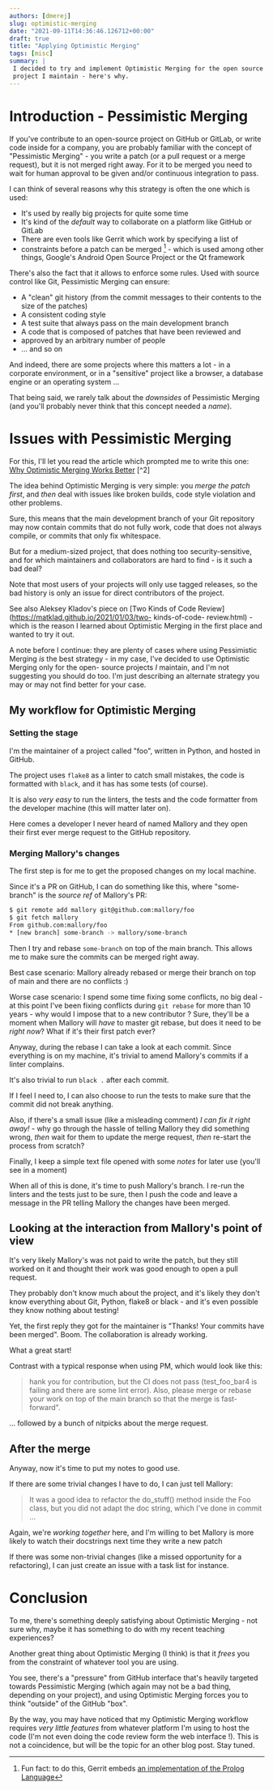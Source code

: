 ```yaml
---
authors: [dmerej]
slug: optimistic-merging
date: "2021-09-11T14:36:46.126712+00:00"
draft: true
title: "Applying Optimistic Merging"
tags: [misc]
summary: |
 I decided to try and implement Optimistic Merging for the open source
 project I maintain - here's why.
---
```


# Introduction - Pessimistic Merging

If you've contribute to an open-source project on GitHub or GitLab, or
write code inside for a company, you are probably familiar with the
concept of "Pessimistic Merging" - you write a patch (or a pull request
or a merge request), but it is not merged right away. For it to be
merged you need to wait for human approval to be given and/or continuous
integration to pass.

I can think of several reasons why this strategy is often the one which is used:

* It's used by really big projects for quite some time
* It's kind of the *default* way to collaborate on a platform like GitHub or GitLab
* There are even tools like Gerrit which work by specifying a list of
* constraints before a patch can be merged [^1] - which is used among other
  things, Google's Android Open Source Project or the Qt framework

There's also the fact that it allows to enforce some rules. Used with source control like Git,
Pessimistic Merging can ensure:

* A "clean" git history (from the commit messages to their contents to the size of the patches)
* A consistent coding style
* A test suite that always pass on the main development branch
* A code that is composed of patches that have been reviewed and
* approved by an arbitrary number of people
* ... and so on

And indeed, there are some projects where this matters a lot - in a corporate environment, or in
a "sensitive" project like a browser, a database engine or an operating system ...

That being said, we rarely talk about the *downsides* of Pessimistic
Merging (and you'll probably never think that this concept needed a *name*).

# Issues with Pessimistic Merging

For this, I'll let you read the article which prompted me to write this
one: [Why Optimistic Merging Works Better](http://hintjens.com/blog:106) [^2]

The idea behind Optimistic Merging is very simple: you *merge the patch first*, and
*then* deal with issues like broken builds, code style violation and other problems.

Sure, this means that the main development branch of your Git repository may now contain
commits that do not fully work, code that does not always compile, or commits that only
fix whitespace.

But for a medium-sized project, that does nothing too security-sensitive, and for which
maintainers and collaborators are hard to find - is it such a bad deal?

Note that most users of your projects will only use tagged releases, so
the bad history is only an issue for direct contributors of the project.

See also Aleksey Kladov's piece on [Two Kinds of Code
Review](https://matklad.github.io/2021/01/03/two- kinds-of-code-
review.html) - which is the reason I learned about Optimistic Merging in
the first place and wanted to try it out.

A note before I continue: they are plenty of cases where using
Pessimistic Merging *is* the best strategy - in my case, I've decided to
use Optimistic Merging only for the open- source projects *I* maintain,
and I'm not suggesting you should do too. I'm just describing an
alternate strategy you may or may not find better for your case.

## My workflow for Optimistic Merging

### Setting the stage

I'm the maintainer of a project called "foo", written in Python, and
hosted in GitHub.

The project uses `flake8` as a linter to catch small mistakes, the code
is formatted with `black`, and it has has some tests (of course).

It is also *very easy* to run the linters, the tests and the code
formatter from the developer machine (this will matter later on).

Here comes a developer I never heard of named Mallory and they open
their first ever merge request to the GitHub repository.

### Merging Mallory's changes

The first step is for me to get the proposed changes on my local machine.

Since it's a PR on GitHub, I can do something like this, where "some-branch"
is the *source ref* of Mallory's PR:

```bash
$ git remote add mallory git@github.com:mallory/foo
$ git fetch mallory
From github.com:mallory/foo
* [new branch] some-branch -> mallory/some-branch
```

Then I try and rebase `some-branch` on top of the main branch. This
allows me to make sure the commits can be merged right away.

Best case scenario: Mallory already rebased or merge their branch on top of main
and there are no conflicts :)

Worse case scenario: I spend some time fixing some conflicts, no big
deal - at this point I've been fixing conflicts during `git rebase` for
more than 10 years - why would I impose that to a new contributor ?
Sure, they'll be a moment when Mallory will *have* to master git rebase,
but does it need to be *right now*? What if it's their first patch ever?

Anyway, during the rebase I can take a look at each commit. Since everything
is on my machine, it's trivial to amend Mallory's commits if a linter complains.

It's also trivial to run `black .` after each commit.

If I feel I need to, I can also choose to run the tests to make sure that the
commit did not break anything.

Also, if there's a small issue (like a misleading comment) *I can fix
it right away!* - why go through the hassle of telling Mallory they did
something wrong, *then* wait for them to update the merge request,
*then* re-start the process from scratch?

Finally, I keep a simple text file opened with some *notes* for later
use (you'll see in a moment)

When all of this is done, it's time to push Mallory's branch. I re-run
the linters and the tests just to be sure, then I push the code and
leave a message in the PR telling Mallory the changes have been merged.

## Looking at the interaction from Mallory's point of view

It's very likely Mallory's was not paid to write the patch, but they still
worked on it and thought their work was good enough to open a pull request.

They probably don't know much about the project, and it's likely they
don't know everything about Git, Python, flake8 or black - and it's even
possible they know nothing about testing!

Yet, the first reply they got for the maintainer is "Thanks! Your
commits have been merged". Boom. The collaboration is already working.

What a great start!

Contrast with a typical response when using PM,  which would look like this:

> hank you for contribution, but the CI does not pass (test_foo_bar4 is
> failing and there are some lint error). Also, please merge or rebase
> your work on top of the main branch so that the merge is fast-forward".

... followed by a bunch of nitpicks about the merge request.


## After the merge

Anyway, now it's time to put my notes to good use.

If there are some trivial changes I have to do, I can just tell Mallory:

> It was a good idea to refactor the do_stuff() method inside the Foo class,
> but you did not adapt the doc string, which I've done in commit ...

Again, we're *working together* here, and I'm willing to bet Mallory is
more likely to watch their docstrings next time they write a new patch

If there was some non-trivial changes (like a missed opportunity for a
refactoring), I can just create an issue with a task list for instance.

# Conclusion

To me, there's something deeply satisfying about Optimistic Merging -
not sure why, maybe it has something to do with my recent teaching
experiences?

Another great thing about Optimistic Merging (I think) is that it
*frees* you from the constraint of whatever tool you are using.

You see, there's a "pressure" from GitHub interface that's heavily targeted
towards Pessimistic Merging (which again may not be a bad thing, depending
on your project), and using Optimistic Merging forces you to think
"outside" of the GitHub "box".

By the way, you may have noticed that my Optimistic Merging workflow
requires *very little features* from whatever platform I'm using to host
the code (I'm not even doing the code review form the web interface !).
This is not a coincidence, but will be the topic for an other blog post.
Stay tuned.


[^1]: Fun fact: to do this,  Gerrit embeds [an implementation of the Prolog Language](https://gerrit-review.googlesource.com/Documentation/prolog-cookbook.html)
